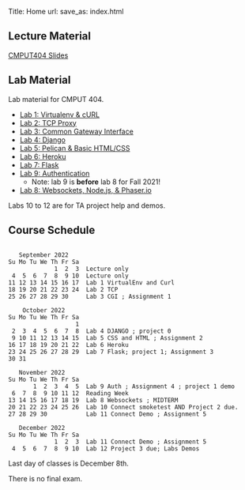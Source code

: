 Title: Home
url:
save_as: index.html

## Lecture Material

[CMPUT404 Slides](https://uofa-cmput404.github.io/cmput404-slides/)

## Lab Material

Lab material for CMPUT 404.

* [Lab 1: Virtualenv & cURL]({filename}../labs/lab-1.md)
* [Lab 2: TCP Proxy]({filename}../labs/lab-2.md)
* [Lab 3: Common Gateway Interface]({filename}../labs/lab-3.md)
* [Lab 4: Django]({filename}../labs/lab-4.md)
* [Lab 5: Pelican & Basic HTML/CSS]({filename}../labs/lab-5.md)
* [Lab 6: Heroku]({filename}../labs/lab-6.md)
* [Lab 7: Flask]({filename}../labs/lab-7.md)
* [Lab 9: Authentication]({filename}../labs/lab-9.md)
    * Note: lab 9 is **before** lab 8 for Fall 2021!
* [Lab 8: Websockets, Node.js, & Phaser.io]({filename}../labs/lab-8.md)

Labs 10 to 12 are for TA project help and demos.

## Course Schedule

```text

   September 2022     
Su Mo Tu We Th Fr Sa  
             1  2  3  Lecture only
 4  5  6  7  8  9 10  Lecture only
11 12 13 14 15 16 17  Lab 1 VirtualEnv and Curl
18 19 20 21 22 23 24  Lab 2 TCP
25 26 27 28 29 30     Lab 3 CGI ; Assignment 1

    October 2022      
Su Mo Tu We Th Fr Sa  
                   1  
 2  3  4  5  6  7  8  Lab 4 DJANGO ; project 0
 9 10 11 12 13 14 15  Lab 5 CSS and HTML ; Assignment 2
16 17 18 19 20 21 22  Lab 6 Heroku
23 24 25 26 27 28 29  Lab 7 Flask; project 1; Assignment 3 
30 31                 

   November 2022      
Su Mo Tu We Th Fr Sa  
       1  2  3  4  5  Lab 9 Auth ; Assignment 4 ; project 1 demo
 6  7  8  9 10 11 12  Reading Week
13 14 15 16 17 18 19  Lab 8 Websockets ; MIDTERM
20 21 22 23 24 25 26  Lab 10 Connect smoketest AND Project 2 due.
27 28 29 30           Lab 11 Connect Demo ; Assignment 5

   December 2022      
Su Mo Tu We Th Fr Sa  
             1  2  3  Lab 11 Connect Demo ; Assignment 5
 4  5  6  7  8  9 10  Lab 12 Project 3 due; Labs Demos
```

Last day of classes is December 8th.

There is no final exam.
